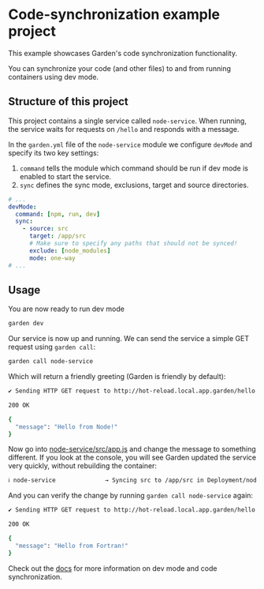 # Code-synchronization example project

This example showcases Garden's code synchronization functionality.

You can synchronize your code (and other files) to and from running containers using dev mode.

## Structure of this project

This project contains a single service called `node-service`. When running, the service waits for requests on `/hello` and responds with a message.

In the `garden.yml` file of the `node-service` module we configure `devMode` and specify its two key settings:
1. `command` tells the module which command should be run if dev mode is enabled to start the service.
2. `sync` defines the sync mode, exclusions, target and source directories.

```yaml
# ...
devMode:
  command: [npm, run, dev]
  sync:
    - source: src
      target: /app/src
      # Make sure to specify any paths that should not be synced!
      exclude: [node_modules]
      mode: one-way
# ...
```

## Usage

You are now ready to run dev mode

```sh
garden dev
```

Our service is now up and running. We can send the service a simple GET request using `garden call`:

```sh
garden call node-service
```

Which will return a friendly greeting (Garden is friendly by default):

```sh
✔ Sending HTTP GET request to http://hot-reload.local.app.garden/hello

200 OK

{
  "message": "Hello from Node!"
}
```

Now go into [node-service/src/app.js](node-service/src/app.js) and change the message to something different. If you look at the console, you will see Garden updated the service very quickly, without rebuilding the container:

```sh
ℹ node-service              → Syncing src to /app/src in Deployment/node-service
```

And you can verify the change by running `garden call node-service` again:

```sh
✔ Sending HTTP GET request to http://hot-reload.local.app.garden/hello

200 OK

{
  "message": "Hello from Fortran!"
}
```

Check out the [docs](https://docs.garden.io/guides/code-synchronization-dev-mode) for more information on dev mode and code synchronization.
